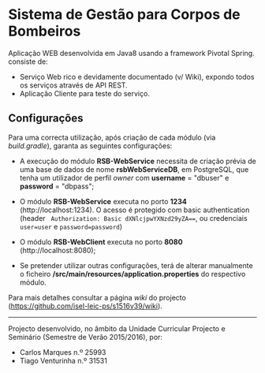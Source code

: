 **Sistema de Gestão para Corpos de Bombeiros**
====================================================================

Aplicação WEB desenvolvida em Java8 usando a framework Pivotal Spring. consiste de:

 - Serviço Web rico e devidamente documentado (v/ Wiki), expondo todos os serviços através de API REST.
 - Aplicação Cliente para teste do serviço.



Configurações
---

Para uma correcta utilização, após criação de cada módulo (via *build.gradle*), garanta as seguintes configurações:

- A execução do módulo **RSB-WebService** necessita de criação prévia de uma base de dados de nome **rsbWebServiceDB**, em PostgreSQL, que tenha um utilizador de perfil *owner* com **username** = "dbuser" e **password** = "dbpass";
- O módulo **RSB-WebService** executa no porto **1234** (http://localhost:1234). O acesso é protegido com basic authentication (header `` Authorization: Basic dXNlcjpwYXNzd29yZA==``, ou credenciais ``user=user`` e ``password=password``)

- O módulo **RSB-WebClient** executa no porto **8080** (http://localhost:8080);
- Se pretender utilizar outras configurações, terá de alterar manualmente o ficheiro **/src/main/resources/application.properties** do respectivo módulo.

Para mais detalhes consultar a página *wiki* do projecto (https://github.com/isel-leic-ps/s1516v39/wiki).

___

Projecto desenvolvido, no âmbito da Unidade Curricular Projecto e Seminário (Semestre de Verão 2015/2016), por:
- Carlos Marques n.º 25993
- Tiago Venturinha n.º 31531
 



